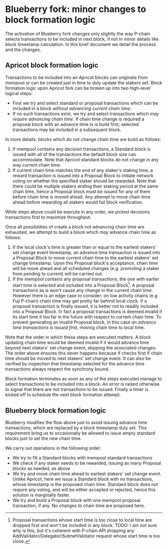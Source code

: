 # Blueberry fork: minor changes to block formation logic

The activation of Blueberry fork changes only slightly the way P-chain selects transactions to be included in next block, if not in minor details like block timestamp calculation. In this brief document we detail the process and the changes.

## Apricot block formation logic

Transactions to be included into an Apricot blocks can originate from mempool or can be created just in time to duly update the stakers set. Block formation logic upon Apricot fork can be broken up into two high-level logical steps:

* First we try and select standard or proposal transactions which can be included in a block *without advancing current chain time*;
* If no such transactions exist, we try and select transactions which *may require advancing chain time*. If chain time change is required a proposal block with an advance time tx is build first; selected transactions may be included in a subsequent block.

In more details, blocks which do not change chain time are build as follows:

1. If mempool contains any decision transactions, a Standard block is issued with all of the transactions the default block size can accommodate. Note that Apricot standard blocks do not change in any way current chain time.
2. If current chain time matches the end of any staker's staking time, a reward transaction is issued into a Proposal Block to initiate network voting on whether the specified staker should be rewarded. Note that there could be multiple stakers ending their staking period at the same chain time, hence a Proposal block must be issued for any of them before chain time is moved ahead. Any attempt to move chain time ahead before rewarding all stakers would fail block verification.

While steps above could be execute in any order, we picked decisions transactions first to maximize throughput.

Once all possibilities of create a block not advancing chain time are exhausted, we attempt to build a block which *may* advance chain time as follows:

1. If the local clock's time is greater than or equal to the earliest stakers' set change event timestamp, an advance time transaction is issued into a Proposal Block to move current chain time to the earliest stakers' set change timestamp. Upon this Proposal block's acceptance, chain time will be move ahead and all scheduled changes (e.g. promoting a staker from pending to current) will be carried out.
2. If the mempool contains any proposal transactions, the one with earlier start time is selected and included into a Proposal Block[^1]. A proposal transactions as is won't cause any change in the current chain time. However there is an edge case to consider: on low activity chains (e.g. Fuji P-chain) chain time may get pretty far behind local clock. If a proposal transaction is finally issued, it is better not to readily included into a Proposal Block. In fact a proposal transactions is deemed invalid if its start time it too far in the future with respect to current chain time. To prevent generating an invalid Proposal block, in this case *an advance time transactions is issued first*, moving chain time to local time.

Note that the order in which these steps are executed matters. A block updating chain time would be deemed invalid if it would advance time beyond next stakers' set change event, skipping the associated changes. The order above ensures this never happens because if checks first if chain time should be moved to next stakers' set change event. It can also be verified by inspection that timestamp selected for the advance time transactions always respect the synchrony bound.

Block formation terminates as soon as any of the steps executed manage to select transactions to be included into a block. An error is raised otherwise to signal that there are not transactions to be issued. Finally a timer is kicked off to schedule the next block formation attempt.

## Blueberry block formation logic

Blueberry modifies the flow above just to avoid issuing advance time transactions, which are replaced by a block timestamp duly set. This requirement bring us to occasionally be allowed to issue empty standard blocks just to set the new chain time.

We carry out operations in the following order:

* We try to fill a Standard blocks with mempool standard transactions
* We check if any staker needs to be rewarded, issuing as many Proposal blocks as needed, as above
* We try and move chain time ahead to earliest stakers' set change event. Unlike Apricot, here we issue a Standard block with no transactions, whose timestamp is the proposed chain time. Standard block does not require any voting, and will be either accepted or rejected, hence this solution is marginally faster.
* We try and build a Proposal block with one mempool proposal transaction, if any. No changes to chain time are proposed here.

[^1]: Proposal transactions whose start time is too close to local time are dropped first and won't be included in any block. TODO: I am not sure why is this, but it's coherent with P-chain API dropping any AddValidator/Delegator/SubnetValidator request whose start time is too close.
